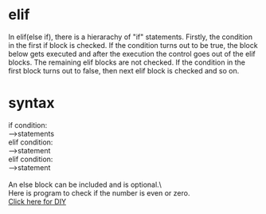 # elif

In elif(else if), there is a hierarachy of "if" statements. Firstly, the condition in the first if block is checked. 
If the condition turns out to be true, the block below gets executed and after the execution the control goes out of the elif blocks. The remaining elif blocks are not checked.
If the condition in the first block turns out to false, then next elif block is checked and so on.

# syntax

if condition:\
-->statements\
elif condition:\
-->statement\
elif condition:\
-->statement\
\
An else block can be included and is optional.\ 
\
Here is program to check if the number is even or zero.\
[Click here for DIY](https://github.com/pythoncoder100/practice/blob/master/elif.ipynb)




